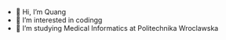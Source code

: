 - 👋 Hi, I’m Quang
- 👀 I’m interested in codingg 
- 🌱 I’m studying Medical Informatics at Politechnika Wroclawska

<!---
quangptt0910/quangptt0910 is a ✨ special ✨ repository because its `README.md` (this file) appears on your GitHub profile.
You can click the Preview link to take a look at your changes.
--->
